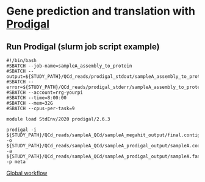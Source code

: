# Gene prediction and translation with [Prodigal](https://github.com/hyattpd/Prodigal)


## __Run Prodigal (slurm job script example)__

```
#!/bin/bash
#SBATCH --job-name=sampleA_assembly_to_protein
#SBATCH --output=${STUDY_PATH}/QCd_reads/prodigal_stdout/sampleA_assembly_to_protein.stdout
#SBATCH --error=${STUDY_PATH}/QCd_reads/prodigal_stderr/sampleA_assembly_to_protein.stderr
#SBATCH --account=rrg-yourpi
#SBATCH --time=8:00:00
#SBATCH --mem=32G
#SBATCH --cpus-per-task=9

module load StdEnv/2020 prodigal/2.6.3

prodigal -i ${STUDY_PATH}/QCd_reads/sampleA_QCd/sampleA_megahit_output/final.contigs.fa -o ${STUDY_PATH}/QCd_reads/sampleA_QCd/sampleA_prodigal_output/sampleA.coords.gbk -a ${STUDY_PATH}/QCd_reads/sampleA_QCd/sampleA_prodigal_output/sampleA.faa -p meta
```
[Global workflow](../README.md#global-workflow)
